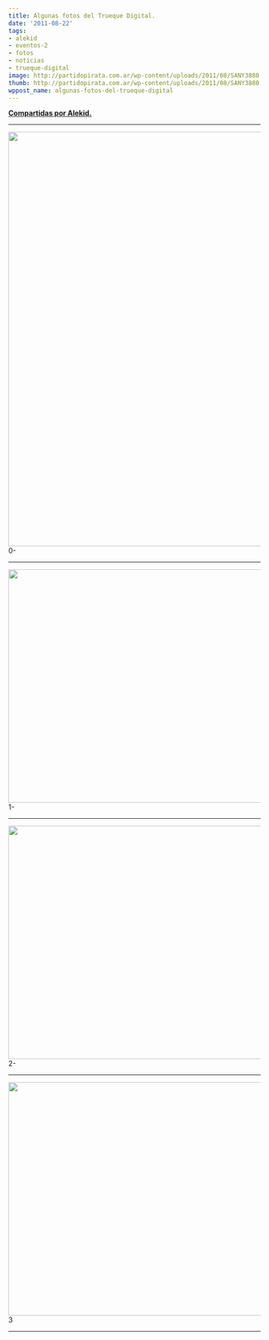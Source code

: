 ```yaml
---
title: Algunas fotos del Trueque Digital.
date: '2011-08-22'
tags:
- alekid
- eventos-2
- fotos
- noticias
- trueque-digital
image: http://partidopirata.com.ar/wp-content/uploads/2011/08/SANY3880.jpg
thumb: http://partidopirata.com.ar/wp-content/uploads/2011/08/SANY3880.jpg
wppost_name: algunas-fotos-del-trueque-digital
---
```


<strong><a href="https://twitter.com/#!/_alekid" target="_blank">Compartidas por Alekid.</a></strong>

<hr />

<a href="http://partidopirata.com.ar/wp-content/uploads/2011/08/SANY3875.jpg"><img class="aligncenter size-large wp-image-1671" title="SANYO DIGITAL CAMERA" src="http://partidopirata.com.ar/wp-content/uploads/2011/08/SANY3875-768x1024.jpg" alt="" width="620" height="826" /></a>0-

<hr />

<a href="http://partidopirata.com.ar/wp-content/uploads/2011/08/SANY38801.jpg"><img class="aligncenter size-large wp-image-1672" title="SANYO DIGITAL CAMERA" src="http://partidopirata.com.ar/wp-content/uploads/2011/08/SANY38801-1024x768.jpg" alt="" width="620" height="465" /></a>1-

<hr />

<a href="http://partidopirata.com.ar/wp-content/uploads/2011/08/SANY3872.jpg"><img class="aligncenter size-large wp-image-1673" title="SANYO DIGITAL CAMERA" src="http://partidopirata.com.ar/wp-content/uploads/2011/08/SANY3872-1024x768.jpg" alt="" width="620" height="465" /></a>2-

<hr />

<a href="http://partidopirata.com.ar/wp-content/uploads/2011/08/SANY38761.jpg"><img class="aligncenter size-large wp-image-1675" title="SANYO DIGITAL CAMERA" src="http://partidopirata.com.ar/wp-content/uploads/2011/08/SANY38761-1024x768.jpg" alt="" width="620" height="465" /></a><a href="http://partidopirata.com.ar/wp-content/uploads/2011/08/SANY3880.jpg">
</a>3

<hr />
